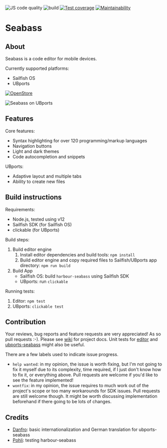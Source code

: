 ![JS code quality](https://img.shields.io/badge/JS%20code%20quality:-%23000000)
![build](https://github.com/milikhin/seabass2/workflows/build/badge.svg)
[![Test coverage](https://api.codeclimate.com/v1/badges/83fe45078487708c6061/test_coverage)](https://codeclimate.com/github/milikhin/seabass2/test_coverage)
[![Maintainability](https://api.codeclimate.com/v1/badges/83fe45078487708c6061/maintainability)](https://codeclimate.com/github/milikhin/seabass2/maintainability)

# Seabass
## About

Seabass is a code editor for mobile devices.

Currently supported platforms:

* Sailfish OS
* UBports

[![OpenStore](https://open-store.io/badges/en_US.png)](https://open-store.io/app/seabass2.mikhael)

![Seabass on UBports](https://milikhin.name/img/seabass/seabass-desktop-03.png)

## Features
Core features:
* Syntax highlighting for over 120 programming/markup languages
* Navigation buttons
* Light and dark themes
* Code autocompletion and snippets

UBports:
* Adaptive layout and multiple tabs
* Ability to create new files

## Build instructions

Requirements:

* Node.js, tested using v12
* Sailfish SDK (for Sailfish OS)
* clickable (for UBports)

Build steps:

1. Build editor engine  
   1. Install editor dependencies and build tools: `npm install`
   1. Build editor engine and copy required files to Sailfish/UBports app directory: `npm run build`
1. Build App  
   * Sailfish OS: build `harbour-seabass` using Sailfish SDK
   * UBports: run `clickable`

Running tests:

1. Editor: `npm test`
1. UBports: `clickable test`

## Contribution

Your reviews, bug reports and feature requests are very appreciated!
As so pull requests :-). Please see [wiki](https://github.com/milikhin/seabass2/wiki) for project docs. Unit tests for [editor](https://github.com/milikhin/seabass2/tree/master/editor/__tests__) and [ubports-seabass](https://github.com/milikhin/seabass2/tree/master/ubports-seabass/tests) might also be useful.

There are a few labels used to indicate issue progress.
* `help wanted`: in my opinion, the issue is worth fixing, but I'm not going to fix it myself due to its complexity, time required, if I just don't know how to fix it, or everything above. Pull requests are welcome if you'd like to see the feature implemented!
* `wontfix`: in my opinion, the issue requires to much work out of the project's scope or too many workarounds for SDK issues. Pull requests are still welcome though. It might be worth discussing implementation beforehand if there going to be lots of changes.

## Credits

* [Danfro](https://github.com/Danfro): basic internationalization and German translation for ubports-seabass
* [Pohli](https://github.com/Pohli): testing harbour-seabass
